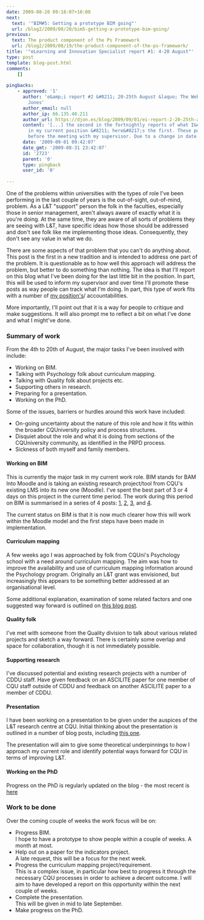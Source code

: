 ```yaml
---
date: 2009-08-20 09:18:07+10:00
next:
  text: '"BIM#5: Getting a prototype BIM going"'
  url: /blog2/2009/08/20/bim5-getting-a-prototype-bim-going/
previous:
  text: The product component of the Ps Framework
  url: /blog2/2009/08/19/the-product-component-of-the-ps-framework/
title: '"eLearning and Innovation Specialist report #1: 4-20 August"'
type: post
template: blog-post.html
comments:
    []
    
pingbacks:
    - approved: '1'
      author: 'e&amp;i report #2 &#8211; 20-25th August &laquo; The Weblog of (a) David
        Jones'
      author_email: null
      author_ip: 66.135.48.211
      author_url: https://djon.es/blog/2009/09/01/ei-report-2-20-25th-august/
      content: '[...] the second in the fortnightly reports of what I&#8217;ve been doing
        in my current position &#8211; here&#8217;s the first. These posts are made just
        before the meeting with my supervisor. Due to a change in date for the [...]'
      date: '2009-09-01 09:42:07'
      date_gmt: '2009-08-31 23:42:07'
      id: '2723'
      parent: '0'
      type: pingback
      user_id: '0'
    
---
```

One of the problems within universities with the types of role I've been performing in the last couple of years is the out-of-sight, out-of-mind, problem. As a L&T "support" person the folk in the faculties, especially those in senior management, aren't always aware of exactly what it is you're doing. At the same time, they are aware of all sorts of problems they are seeing with L&T, have specific ideas how those should be addressed and don't see folk like me implementing those ideas. Consequently, they don't see any value in what we do.

There are some aspects of that problem that you can't do anything about. This post is the first in a new tradition and is intended to address one part of the problem. It is questionable as to how well this approach will address the problem, but better to do something than nothing. The idea is that I'll report on this blog what I've been doing for the last little bit in the position. In part, this will be used to inform my supervisor and over time I'll promote these posts as way people can track what I'm doing. In part, this type of work fits with a number of [my position's](/blog2/2009/08/20/elearning-and-innovation-specialist-report-1-4-20-august)/ accountabilities.

More importantly, I'll point out that it is a way for people to critique and make suggestions. It will also prompt me to reflect a bit on what I've done and what I might've done.

### Summary of work

From the 4th to 20th of August, the major tasks I've been involved with include:

- Working on BIM.
- Talking with Psychology folk about curriculum mapping.
- Talking with Quality folk about projects etc.
- Supporting others in research.
- Preparing for a presentation.
- Working on the PhD.

Some of the issues, barriers or hurdles around this work have included:

- On-going uncertainty about the nature of this role and how it fits within the broader CQUniversity policy and process structures.
- Disquiet about the role and what it is doing from sections of the CQUniversity community, as identified in the PRPD process.
- Sickness of both myself and family members.

#### Working on BIM

This is currently the major task in my current work role. BIM stands for BAM Into Moodle and is taking an existing research project/tool from CQU's existing LMS into its new one (Moodle). I've spent the best part of 3 or 4 days on this project in the current time period. The work during this period on BIM is summarised in a series of 4 posts: [1](/blog2/2009/08/11/bim-1-working-on-the-prototype/), [2](/blog2/2009/08/11/bim2-starting-the-module/), [3](/blog2/2009/08/13/bim-3-getting-the-module-work-making-some-progress/), and [4](/blog2/2009/08/17/bim-4-re-jigging-how-bim-works/).

The current status on BIM is that it is now much clearer how this will work within the Moodle model and the first steps have been made in implementation.

#### Curriculum mapping

A few weeks ago I was approached by folk from CQUni's Psychology school with a need around curriculum mapping. The aim was how to improve the availability and use of curriculum mapping information around the Psychology program. Originally an L&T grant was envisioned, but increasingly this appears to be something better addressed at an organisational level.

Some additional explanation, examination of some related factors and one suggested way forward is outlined on [this blog post](/blog2/2009/08/17/moodle-curriculum-mapping-task-fit-and-task-corruption/).

#### Quality folk

I've met with someone from the Quality division to talk about various related projects and sketch a way forward. There is certainly some overlap and space for collaboration, though it is not immediately possible.

#### Supporting research

I've discussed potential and existing research projects with a number of CDDU staff. Have given feedback on an ASCILITE paper for one member of CQU staff outside of CDDU and feedback on another ASCILITE paper to a member of CDDU.

#### Presentation

I have been working on a presentation to be given under the auspices of the L&T research centre at CQU. Initial thinking about the presentation is outlined in a number of blog posts, including [this one](/blog2/2009/08/18/herding-cats-losing-weight-and-how-to-improve-learning-and-teaching/).

The presentation will aim to give some theoretical underpinnings to how I approach my current role and identify potential ways forward for CQU in terms of improving L&T.

#### Working on the PhD

Progress on the PhD is regularly updated on the blog - the most recent is [here](/blog2/2009/08/14/phd-update-20-progress-slowness-and-techno-rationality/)

### Work to be done

Over the coming couple of weeks the work focus will be on:

- Progress BIM.  
    I hope to have a prototype to show people within a couple of weeks. A month at most.
- Help out on a paper for the indicators project.  
    A late request, this will be a focus for the next week.
- Progress the curriculum mapping project/requirement.  
    This is a complex issue, in particular how best to progress it through the necessary CQU processes in order to achieve a decent outcome. I will aim to have developed a report on this opportunity within the next couple of weeks.
- Complete the presentation.  
    This will be given in mid to late September.
- Make progress on the PhD.